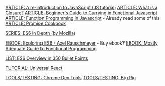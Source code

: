 [ARTICLE: A re-introduction to JavaScript (JS tutorial)](https://developer.mozilla.org/en-US/docs/Web/JavaScript/A_re-introduction_to_JavaScript)
[ARTICLE: What is a Closure?](https://medium.com/javascript-scene/master-the-javascript-interview-what-is-a-closure-b2f0d2152b36#.ms82oizcm)
[ARTICLE: Beginner's Guide to Currying in Functional Javascript](http://www.sitepoint.com/currying-in-functional-javascript/)
[ARTICLE: Function Programming in Javascript](http://reactivex.io/learnrx/) - Already read some of this
[ARTICLE: Promise Cookbook](https://github.com/mattdesl/promise-cookbook)

[SERIES: ES6 in Depth (by Mozilla)](https://hacks.mozilla.org/category/es6-in-depth/)

[EBOOK: Exploring ES6 - Axel Rauschmeyer](http://exploringjs.com/es6/) - Buy ebook?
[EBOOK: Mostly Adequate Guide to Functional Programming](https://drboolean.gitbooks.io/mostly-adequate-guide/content/ch1.html)

[LIST: ES6 Overview in 350 Bullet Points](https://github.com/bevacqua/es6)

[TUTORIAL: Universal React](https://24ways.org/2015/universal-react/)

[TOOLS/TESTING: Chrome Dev Tools](https://developers.google.com/web/tools/chrome-devtools/)
[TOOLS/TESTING: Big Rig](https://aerotwist.com/blog/bigrig/)
